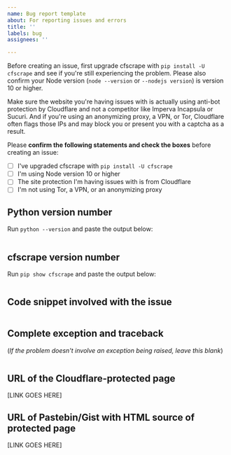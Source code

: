 ```yaml
---
name: Bug report template
about: For reporting issues and errors
title: ''
labels: bug
assignees: ''

---
```


Before creating an issue, first upgrade cfscrape with `pip install -U cfscrape` and see if you're still experiencing the problem. Please also confirm your Node version (`node --version` or `--nodejs version`) is version 10 or higher.

Make sure the website you're having issues with is actually using anti-bot protection by Cloudflare and not a competitor like Imperva Incapsula or Sucuri. And if you're using an anonymizing proxy, a VPN, or Tor, Cloudflare often flags those IPs and may block you or present you with a captcha as a result.

Please **confirm the following statements and check the boxes** before creating an issue:

- [ ] I've upgraded cfscrape with `pip install -U cfscrape`
- [ ] I'm using Node version 10 or higher
- [ ] The site protection I'm having issues with is from Cloudflare
- [ ] I'm not using Tor, a VPN, or an anonymizing proxy

## Python version number

Run `python --version` and paste the output below:

```

```

## cfscrape version number

Run `pip show cfscrape` and paste the output below:

```

```

## Code snippet involved with the issue

```

```

## Complete exception and traceback

(*If the problem doesn't involve an exception being raised, leave this blank*)

```

```

## URL of the Cloudflare-protected page

[LINK GOES HERE]

## URL of Pastebin/Gist with HTML source of protected page

[LINK GOES HERE]
